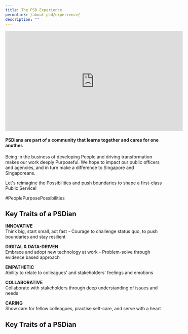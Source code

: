 ```yaml
---
title: The PSD Experience
permalink: /about-psd/experience/
description: ""
---
```

<iframe allowfullscreen="" allow="accelerometer; autoplay; clipboard-write; encrypted-media; gyroscope; picture-in-picture; web-share" frameborder="0" title="YouTube video player" src="https://www.youtube.com/embed/r5oCXnQQsxQ" height="315" width="560"></iframe>

#### PSDians are part of a community that learns together and cares for one another.

Being in the business of developing People and driving transformation makes our work deeply Purposeful. We hope to impact our public officers and agencies, and in turn make a difference to Singapore and Singaporeans.

Let's reimagine the Possibilities and push boundaries to shape a first-class Public Service!

#PeoplePurposePossibilities

## Key Traits of a PSDian

**INNOVATIVE**
<br>Think big, start small, act fast - Courage to challenge status quo, to push boundaries and stay resilient

**DIGITAL &amp; DATA-DRIVEN**
<br>Embrace and adopt new technology at work - Problem-solve through evidence based approach

**EMPATHETIC**
<br>Ability to relate to colleagues' and stakeholders' feelings and emotions

**COLLABORATIVE**
<br> Collaborate with stakeholders through deep understanding of issues and needs

**CARING**
<br>Show care for fellow colleagues, practise self-care, and serve with a heart

## Key Traits of a PSDian